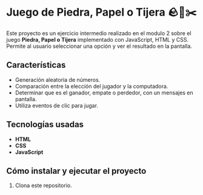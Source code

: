 # Juego de Piedra, Papel o Tijera 🪨📄✂️

Este proyecto es un ejercicio intermedio realizado en el modulo 2 sobre el juego **Piedra, Papel o Tijera** implementado con JavaScript, HTML y CSS. 
Permite al usuario seleccionar una opción y ver el resultado en la pantalla.

## Características

- Generación aleatoria de números.
- Comparación entre la elección del jugador y la computadora.
- Determinar que es el ganador, empate o perdedor, con un mensajes en pantalla.
- Utiliza eventos de clic para jugar.

## Tecnologías usadas

- **HTML**
- **CSS**
- **JavaScript**

## Cómo instalar y ejecutar el proyecto

1. Clona este repositorio.
